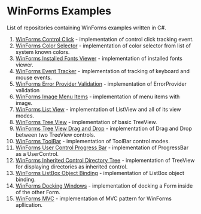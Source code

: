 # WinForms Examples

List of repositories containing WinForms examples written in C#.

1. [WinForms Control Click](https://github.com/NikolaGrujic91/WinForms-Control-Click) - implementation of control click tracking event.
2. [WinForms Color Selector](https://github.com/NikolaGrujic91/WinForms-Color-Selector) - implementation of color selector from list of system known colors.
3. [WinForms Installed Fonts Viewer](https://github.com/NikolaGrujic91/WinForms-Installed-Fonts-Viewer) - implementation of installed fonts viewer.
4. [WinForms Event Tracker](https://github.com/NikolaGrujic91/WinForms-Event-Tracker) - implementation of tracking of keyboard and mouse events.
5. [WinForms Error Provider Validation](https://github.com/NikolaGrujic91/WinForms-Error-Provider-Validation) - implementation of ErrorProvider validation
6. [WinForms Image Menu Items](https://github.com/NikolaGrujic91/WinForms-Image-Menu-Items) - implementation of menu items with image.
7. [WinForms List View](https://github.com/NikolaGrujic91/WinForms-List-View) - implementation of ListView and all of its view modes.
8. [WinForms Tree View](https://github.com/NikolaGrujic91/WinForms-Tree-View) - implementation of basic TreeView.
9. [WinForms Tree View Drag and Drop](https://github.com/NikolaGrujic91/WinForms-Tree-View-Drag-And-Drop) - implementation of Drag and Drop between two TreeView controls.
10. [WinForms ToolBar](https://github.com/NikolaGrujic91/WinForms-ToolBar) - implementation of ToolBar control modes.
11. [WinForms User Control Progress Bar](https://github.com/NikolaGrujic91/WinForms-User-Control-Progress-Bar) - implementation of ProgressBar as a UserControl.
12. [WinForms Inherited Control Directory Tree](https://github.com/NikolaGrujic91/WinForms-Inherited-Control-Directory-Tree) - implementation of TreeView for displaying directories as inherited control.
13. [WinForms ListBox Object Binding](https://github.com/NikolaGrujic91/WinForms-List-Box-Object-Binding) - implementation of ListBox object binding.
14. [WinForms Docking Windows](https://github.com/NikolaGrujic91/WinForms-Docking-Windows) - implementation of docking a Form inside of the other Form. 
15. [WinForms MVC](https://github.com/NikolaGrujic91/WinForms-MVC) - implementation of MVC pattern for WinForms apllication.